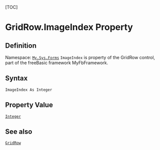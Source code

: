 [TOC]
# GridRow.ImageIndex Property

## Definition
Namespace: [`My.Sys.Forms`](My.Sys.Forms.md)
`ImageIndex` is property of the GridRow control, part of the freeBasic framework MyFbFramework.
## Syntax
```freeBasic
ImageIndex As Integer
```
## Property Value
[`Integer`]("https://www.freebasic.net/wiki/KeyPgInteger")
## See also
[`GridRow`](GridRow.md)
